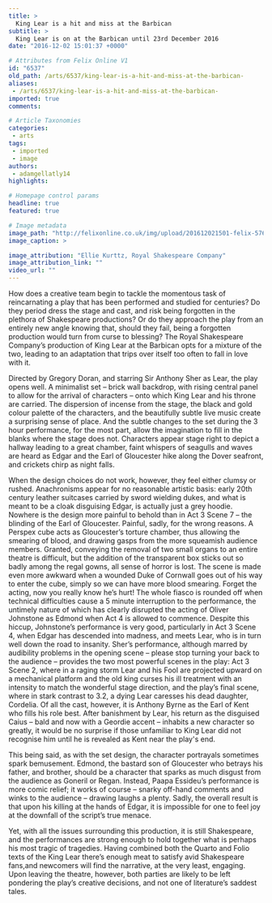 ```yaml
---
title: >
  King Lear is a hit and miss at the Barbican
subtitle: >
  King Lear is on at the Barbican until 23rd December 2016
date: "2016-12-02 15:01:37 +0000"

# Attributes from Felix Online V1
id: "6537"
old_path: /arts/6537/king-lear-is-a-hit-and-miss-at-the-barbican-
aliases:
 - /arts/6537/king-lear-is-a-hit-and-miss-at-the-barbican-
imported: true
comments:

# Article Taxonomies
categories:
 - arts
tags:
 - imported
 - image
authors:
 - adamgellatly14
highlights:

# Homepage control params
headline: true
featured: true

# Image metadata
image_path: "http://felixonline.co.uk/img/upload/201612021501-felix-5760.jpg"
image_caption: >

image_attribution: "Ellie Kurttz, Royal Shakespeare Company"
image_attribution_link: ""
video_url: ""
---
```


How does a creative team begin to tackle the momentous task of reincarnating a play that has been performed and studied for centuries? Do they period dress the stage and cast, and risk being forgotten in the plethora of Shakespeare productions? Or do they approach the play from an entirely new angle knowing that, should they fail, being a forgotten production would turn from curse to blessing? The Royal Shakespeare Company’s production of King Lear at the Barbican opts for a mixture of the two, leading to an adaptation that trips over itself too often to fall in love with it.

Directed by Gregory Doran, and starring Sir Anthony Sher as Lear, the play opens well. A minimalist set – brick wall backdrop, with rising central panel to allow for the arrival of characters – onto which King Lear and his throne are carried. The dispersion of incense from the stage, the black and gold colour palette of the characters, and the beautifully subtle live music create a surprising sense of place. And the subtle changes to the set during the 3 hour performance, for the most part, allow the imagination to fill in the blanks where the stage does not. Characters appear stage right to depict a hallway leading to a great chamber, faint whispers of seagulls and waves are heard as Edgar and the Earl of Gloucester hike along the Dover seafront, and crickets chirp as night falls.

When the design choices do not work, however, they feel either clumsy or rushed. Anachronisms appear for no reasonable artistic basis: early 20th century leather suitcases carried by sword wielding dukes, and what is meant to be a cloak disguising Edgar, is actually just a grey hoodie. Nowhere is the design more painful to behold than in Act 3 Scene 7 – the blinding of the Earl of Gloucester. Painful, sadly, for the wrong reasons. A Perspex cube acts as Gloucester’s torture chamber, thus allowing the smearing of blood, and drawing gasps from the more squeamish audience members. Granted, conveying the removal of two small organs to an entire theatre is difficult, but the addition of the transparent box sticks out so badly among the regal gowns, all sense of horror is lost. The scene is made even more awkward when a wounded Duke of Cornwall goes out of his way to enter the cube, simply so we can have more blood smearing. Forget the acting, now you really know he’s hurt! The whole fiasco is rounded off when technical difficulties cause a 5 minute interruption to the performance, the untimely nature of which has clearly disrupted the acting of Oliver Johnstone as Edmond when Act 4 is allowed to commence.
Despite this hiccup, Johnstone’s performance is very good, particularly in Act 3 Scene 4, when  Edgar has descended into madness, and meets Lear, who is in turn well down the road to insanity. Sher’s performance, although marred by audibility problems in the opening scene – please stop turning your back to the audience – provides the two most powerful scenes in the play: Act 3 Scene 2, where in a raging storm Lear and his Fool are projected upward on a mechanical platform and the old king curses his ill treatment with an intensity to match the wonderful stage direction, and the play’s final scene, where in stark contrast to 3.2, a dying Lear caresses his dead daughter, Cordelia. Of all the cast, however, it is Anthony Byrne as the Earl of Kent who fills his role best. After banishment by Lear, his return as the disguised Caius – bald and now with a Geordie accent – inhabits a new character so greatly, it would be no surprise if those unfamiliar to King Lear did not recognise him until he is revealed as Kent near the play's end.

This being said, as with the set design, the character portrayals sometimes spark bemusement. Edmond, the bastard son of Gloucester who betrays his father, and brother, should be a character that sparks as much disgust from the audience as Goneril or Regan. Instead, Paapa Essideu’s performance is more comic relief; it works of course – snarky off-hand comments and winks to the audience – drawing laughs a plenty. Sadly, the overall result is that upon his killing at the hands of Edgar, it is impossible for one to feel joy at the downfall of the script’s true menace.

Yet, with all the issues surrounding this production, it is still Shakespeare, and the performances are strong enough to hold together what is perhaps his most tragic of tragedies. Having combined both the Quarto and Folio texts of the King Lear there’s enough meat to satisfy avid Shakespeare fans,and newcomers will find the narrative, at the very least, engaging. Upon leaving the theatre, however, both parties are likely to be left pondering the play’s creative decisions, and not one of literature’s saddest tales.
